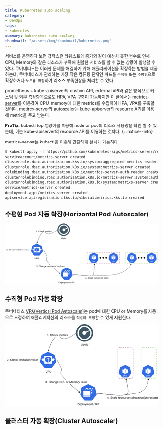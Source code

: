 ```yaml
---
title: Kubernetes auto scaling
category: 
- DevOps
tags:
- kuberntes
summary: kubernetes auto scaling
thumbnail: "/assets/img/thumbnail/kubernetes.png"
---
```

서비스를 운영하다 보면 갑작스런 리퀘스트의 증가와 같이 예상치 못한 변수로 인해 CPU, Memory와 같은 리소스가 부족해 원할한 서비스를 할 수 없는 상황이 발생할 수 있다.
쿠버네티스는 이러한 문제를 해결하기 위해 애플리케이션을 확장하는 방법을 제공하는데,
쿠버네티스가 관리하는 가장 작은 컴퓨팅 단위인 파드를 `수직형` 또는 `수평형`으로 확장하거나 `노드를 확장`하여 리소스 부족현상을 처리할 수 있다.

prometheus + kube-apiserver의 custom API, external API와 같은 방식으로 커스텀 및 외부 측정항목으로도 HPA, VPA 구축이 가능하지만 이 글에서는 [metrics-server](https://github.com/kubernetes-sigs/metrics-server)를 이용하여 CPU, memory에 대한 metrics를 수집하여 HPA, VPA를 구축할 것이다.
metircs-server와 autoscaler는 kube-apiserver의 resource API를 이용해 metric을 주고 받는다. 

 **ProTip:** kubectl top 명령어를 이용해 node or pod의 리소스 사용량을 확인 할 수 있는데, 이는 kube-apiserver의 resource API를 이용하는 것이다.
{: .notice--info}

metrics-server는 kubectl을 이용해 간단하게 설치가 가능하다.
```bash
$ kubectl apply -f https://github.com/kubernetes-sigs/metrics-server/releases/latest/download/components.yaml
serviceaccount/metrics-server created
clusterrole.rbac.authorization.k8s.io/system:aggregated-metrics-reader created
clusterrole.rbac.authorization.k8s.io/system:metrics-server created
rolebinding.rbac.authorization.k8s.io/metrics-server-auth-reader created
clusterrolebinding.rbac.authorization.k8s.io/metrics-server:system:auth-delegator created
clusterrolebinding.rbac.authorization.k8s.io/system:metrics-server created
service/metrics-server created
deployment.apps/metrics-server created
apiservice.apiregistration.k8s.io/v1beta1.metrics.k8s.io created
```

## 수평형 Pod 자동 확장(Horizontal Pod Autoscaler)

![HPA-workflow](https://github.com/donghoon-khan/drawIO/blob/master/app/k8s-autoscaling-workflow/HPA-workflow.png?raw=true)

## 수직형 Pod 자동 확장
쿠버네티스 [VPA(Vertical Pod Autoscaler)](https://github.com/kubernetes/autoscaler/tree/master/vertical-pod-autoscaler)는 pod에 대한 CPU or Memory를 자동으로 조정하여 애플리케이션의 리소스를 `적절히 조정`할 수 있게 지원한다.

![VPA-workflow](https://github.com/donghoon-khan/drawIO/blob/master/app/k8s-autoscaling-workflow/VPA-workflow.png?raw=true)


## 클러스터 자동 확장(Cluster Autoscaler)